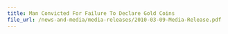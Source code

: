 ```yaml
---
title: Man Convicted For Failure To Declare Gold Coins 
file_url: /news-and-media/media-releases/2010-03-09-Media-Release.pdf
---
```

